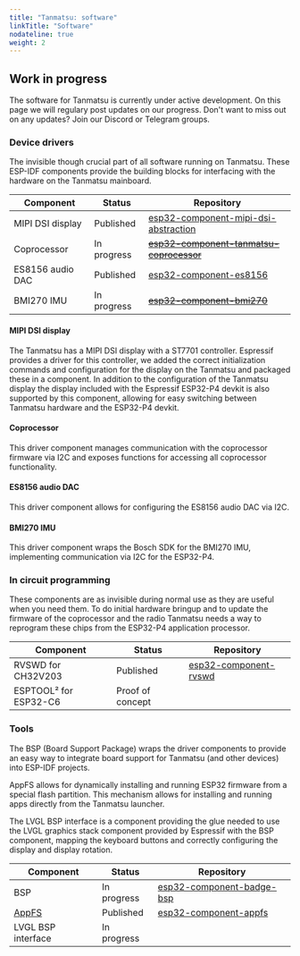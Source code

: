 ```yaml
---
title: "Tanmatsu: software"
linkTitle: "Software"
nodateline: true
weight: 2
---
```


## Work in progress

The software for Tanmatsu is currently under active development. On this page we will regulary post updates on our progress. Don't want to miss out on any updates? Join our Discord or Telegram groups.

### Device drivers

The invisible though crucial part of all software running on Tanmatsu. These ESP-IDF components provide  the building blocks for interfacing with the hardware on the Tanmatsu mainboard.

| Component                     | Status                 | Repository                                                                                                              |
|-------------------------------|------------------------|-------------------------------------------------------------------------------------------------------------------------|
| MIPI DSI display              | Published              | [esp32-component-mipi-dsi-abstraction](https://github.com/Nicolai-Electronics/esp32-component-mipi-dsi-abstraction)     |
| Coprocessor                   | In progress            | ~~[esp32-component-tanmatsu-coprocessor](https://github.com/Nicolai-Electronics/esp32-component-tanmatsu-coprocessor)~~ |
| ES8156 audio DAC              | Published              | [esp32-component-es8156](https://github.com/Nicolai-Electronics/esp32-component-es8156)                                 |
| BMI270 IMU                    | In progress            | ~~[esp32-component-bmi270](https://github.com/Nicolai-Electronics/esp32-component-bmi270)~~                             |

#### MIPI DSI display

The Tanmatsu has a MIPI DSI display with a ST7701 controller. Espressif provides a driver for this controller, we added the correct initialization commands and configuration for the display on the Tanmatsu and packaged these in a component. In addition to the configuration of the Tanmatsu display the display included with the Espressif ESP32-P4 devkit is also supported by this component, allowing for easy switching between Tanmatsu hardware and the ESP32-P4 devkit.

#### Coprocessor

This driver component manages communication with the coprocessor firmware via I2C and exposes functions for accessing all coprocessor functionality.

#### ES8156 audio DAC

This driver component allows for configuring the ES8156 audio DAC via I2C.

#### BMI270 IMU

This driver component wraps the Bosch SDK for the BMI270 IMU, implementing communication via I2C for the ESP32-P4.

### In circuit programming

These components are as invisible during normal use as they are useful when you need them. To do initial hardware bringup and to update the firmware of the coprocessor and the radio Tanmatsu needs a way to reprogram these chips from the ESP32-P4 application processor.

| Component                     | Status                 | Repository                                                                                                              |
|-------------------------------|------------------------|-------------------------------------------------------------------------------------------------------------------------|
| RVSWD for CH32V203            | Published              | [esp32-component-rvswd](https://github.com/Nicolai-Electronics/esp32-component-rvswd)                                   |
| ESPTOOL² for ESP32-C6         | Proof of concept       |                                                                                                                         |

### Tools

The BSP (Board Support Package) wraps the driver components to provide an easy way to integrate board support for Tanmatsu (and other devices) into ESP-IDF projects.

AppFS allows for dynamically installing and running ESP32 firmware from a special flash partition. This mechanism allows for installing and running apps directly from the Tanmatsu launcher.

The LVGL BSP interface is a component providing the glue needed to use the LVGL graphics stack component provided by Espressif with the BSP component, mapping the keyboard buttons and correctly configuring the display and display rotation.

| Component                     | Status                 | Repository                                                                                                              |
|-------------------------------|------------------------|-------------------------------------------------------------------------------------------------------------------------|
| BSP                           | In progress            | [esp32-component-badge-bsp](https://github.com/badgeteam/esp32-component-badge-bsp)                                     |
| [AppFS](appfs)                | Published              | [esp32-component-appfs](https://github.com/badgeteam/esp32-component-appfs)                                             |
| LVGL BSP interface            | In progress            |                                                                                                                         |

